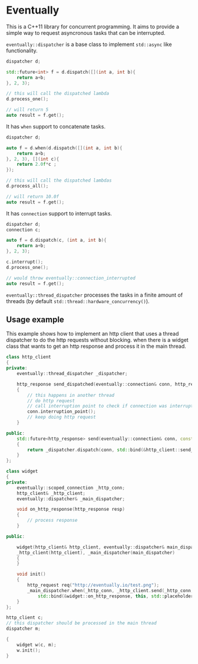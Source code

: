 Eventually
==========

This is a C++11 library for concurrent programming.
It aims to provide a simple way to request asyncronous tasks
that can be interrupted.

`eventually::dispatcher` is a base class to implement `std::async` like functionality.

```c++
dispatcher d;

std::future<int> f = d.dispatch([](int a, int b){
    return a+b;
}, 2, 3);

// this will call the dispatched lambda
d.process_one();

// will return 5
auto result = f.get();
```

It has `when` support to concatenate tasks.

```c++
dispatcher d;

auto f = d.when(d.dispatch([](int a, int b){
    return a+b;
}, 2, 3), [](int c){
    return 2.0f*c ;
});

// this will call the dispatched lambdas
d.process_all();

// will return 10.0f
auto result = f.get();
```

It has `connection` support to interrupt tasks.

```c++
dispatcher d;
connection c;

auto f = d.dispatch(c, (int a, int b){
    return a+b;
}, 2, 3);

c.interrupt();
d.process_one();

// would throw eventually::connection_interrupted
auto result = f.get();
```

`eventually::thread_dispatcher` processes the tasks in a finite amount of threads
(by default `std::thread::hardware_concurrency()`).

## Usage example

This example shows how to implement an http client that uses a thread dispatcher
to do the http requests without blocking. when there is a widget class that wants
to get an http response and process it in the main thread.

```c++
class http_client
{
private:
    eventually::thread_dispatcher _dispatcher;

    http_response send_dispatched(eventually::connection& conn, http_request& req)
    {
        // this happens in another thread
        // do http request
        // call interruption point to check if connection was interrupted
        conn.interruption_point();
        // keep doing http request
    }

public:
    std::future<http_response> send(eventually::connection& conn, const http_request& req)
    {
        return _dispatcher.dispatch(conn, std::bind(&http_client::send_dispatched, this, conn, req));
    }
};

class widget
{
private:
    eventually::scoped_connection _http_conn;
    http_client& _http_client;
    eventually::dispatcher& _main_dispatcher;

    void on_http_response(http_response resp)
    {
        // process response
    }

public:

    widget(http_client& http_client, eventually::dispatcher& main_dispatcher):
    _http_client(http_client), _main_dispatcher(main_dispatcher)
    {
    }

    void init()
    {
        http_request req("http://eventually.io/test.png");
        _main_dispatcher.when(_http_conn, _http_client.send(_http_conn, req),
            std::bind(&widget::on_http_response, this, std::placeholders::_1));
    }
};

http_client c;
// this dispatcher should be processed in the main thread
dispatcher m;

{
    widget w(c, m);
    w.init();
}

```

